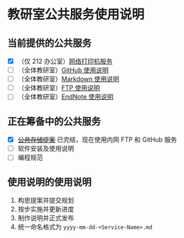 # 教研室公共服务使用说明

## 当前提供的公共服务

* [x] （仅 212 办公室）[网络打印机服务](inuse/2020-05-23-Printer-DMZ.md)
* [ ] （全体教研室）[GitHub 使用说明](inuse/2020-05-25-GitHub-Manual.md)
* [ ] （全体教研室）[Markdown 使用说明](inuse/2020-05-31-Markdown-Manual.md)
* [ ] （全体教研室）[FTP 使用说明](inuse/2020-06-17-FTP-Manual.md)
* [ ] （全体教研室）[EndNote 使用说明](inuse/2020-06-17-EndNote-Manual.md)

## 正在筹备中的公共服务

* [x] <del>[公共存储提案](proposals/2020-03-02-Shared-Storage.md)</del> 已完结，现在使用内网 FTP 和 GitHub 服务
* [ ] 软件安装及使用说明
* [ ] 编程规范

## 使用说明的使用说明

1. 构思提案并提交规划
2. 按步实施并更新进度
3. 制作说明并正式发布
4. 统一命名格式为 `yyyy-mm-dd-<Service-Name>.md`
